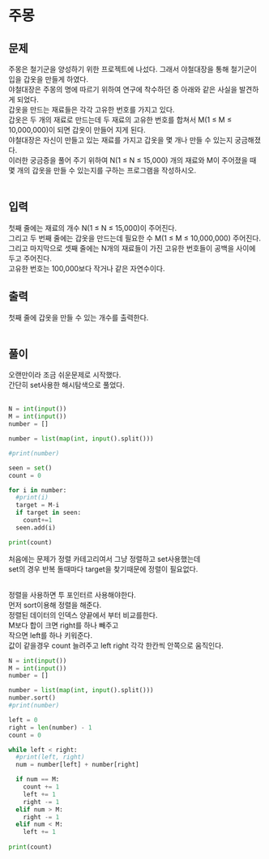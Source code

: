 # 주몽

## 문제
주몽은 철기군을 양성하기 위한 프로젝트에 나섰다. 그래서 야철대장을 통해 철기군이 입을 갑옷을 만들게 하였다.  </br>
야철대장은 주몽의 명에 따르기 위하여 연구에 착수하던 중 아래와 같은 사실을 발견하게 되었다. </br>
갑옷을 만드는 재료들은 각각 고유한 번호를 가지고 있다.  </br>
갑옷은 두 개의 재료로 만드는데 두 재료의 고유한 번호를 합쳐서 M(1 ≤ M ≤ 10,000,000)이 되면 갑옷이 만들어 지게 된다. </br>
야철대장은 자신이 만들고 있는 재료를 가지고 갑옷을 몇 개나 만들 수 있는지 궁금해졌다.  </br>
이러한 궁금증을 풀어 주기 위하여 N(1 ≤ N ≤ 15,000) 개의 재료와 M이 주어졌을 때  </br>
몇 개의 갑옷을 만들 수 있는지를 구하는 프로그램을 작성하시오. </br>
 </br>
## 입력
첫째 줄에는 재료의 개수 N(1 ≤ N ≤ 15,000)이 주어진다.  </br>
그리고 두 번째 줄에는 갑옷을 만드는데 필요한 수 M(1 ≤ M ≤ 10,000,000) 주어진다. </br>
그리고 마지막으로 셋째 줄에는 N개의 재료들이 가진 고유한 번호들이 공백을 사이에 두고 주어진다.  </br>
고유한 번호는 100,000보다 작거나 같은 자연수이다. </br>

## 출력
첫째 줄에 갑옷을 만들 수 있는 개수를 출력한다. </br>
 </br>
## 풀이
오랜만이라 조금 쉬운문제로 시작했다. </br>
간단히 set사용한 해시탐색으로 풀었다. </br>
 </br>
```python
N = int(input())
M = int(input())
number = []

number = list(map(int, input().split()))

#print(number)

seen = set()
count = 0

for i in number:
  #print(i)
  target = M-i
  if target in seen:
    count+=1
  seen.add(i)

print(count)
```

처음에는 문제가 정렬 카테고리여서 그냥 정렬하고 set사용했는데 </br>
set의 경우 반복 돌때마다 target을 찾기때문에 정렬이 필요없다. </br>

 </br>
정렬을 사용하면 투 포인터르 사용해야한다. </br>
먼저 sort이용해 정렬을 해준다. </br>
정렬된 데이터의 인덱스 양끝에서 부터 비교를한다. </br>
M보다 합이 크면 right를 하나 빼주고 </br>
작으면 left를 하나 키워준다. </br>
값이 같을경우 count 늘려주고 left right 각각 한칸씩 안쪽으로 움직인다. </br>

```python
N = int(input())
M = int(input())
number = []

number = list(map(int, input().split()))
number.sort()
#print(number)

left = 0
right = len(number) - 1
count = 0

while left < right:
  #print(left, right)
  num = number[left] + number[right]

  if num == M:
    count += 1
    left += 1
    right -= 1
  elif num > M:
    right -= 1    
  elif num < M:
    left += 1
    
print(count)
```

